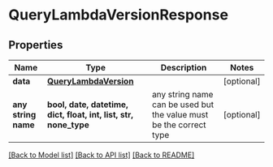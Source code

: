# QueryLambdaVersionResponse


## Properties
Name | Type | Description | Notes
------------ | ------------- | ------------- | -------------
**data** | [**QueryLambdaVersion**](QueryLambdaVersion.md) |  | [optional] 
**any string name** | **bool, date, datetime, dict, float, int, list, str, none_type** | any string name can be used but the value must be the correct type | [optional]

[[Back to Model list]](../README.md#documentation-for-models) [[Back to API list]](../README.md#documentation-for-api-endpoints) [[Back to README]](../README.md)


